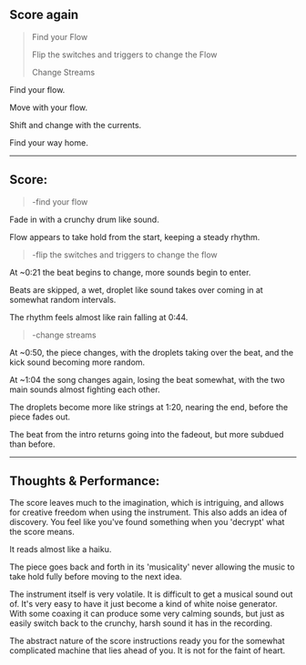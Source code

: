 ## Score again

> Find your Flow
>
> Flip the switches and triggers to change the Flow
>
> Change Streams

Find your flow.

Move with your flow.

Shift and change with the currents.

Find your way home.

---

## Score:

>-find your flow

Fade in with a crunchy drum like sound.

Flow appears to take hold from the start, keeping a steady rhythm.

>-flip the switches and triggers to change the flow

At ~0:21 the beat begins to change, more sounds begin to enter.

Beats are skipped, a wet, droplet like sound takes over coming in at somewhat random intervals.

The rhythm feels almost like rain falling at 0:44.

>-change streams

At ~0:50, the piece changes, with the droplets taking over the beat, and the kick sound becoming more random.

At ~1:04 the song changes again, losing the beat somewhat, with the two main sounds almost fighting each other.

The droplets become more like strings at 1:20, nearing the end, before the piece fades out.

The beat from the intro returns going into the fadeout, but more subdued than before.

---

## Thoughts & Performance:

The score leaves much to the imagination, which is intriguing, and allows for creative freedom when using the instrument. This also adds an idea of discovery. You feel like you've found something when you 'decrypt' what the score means.

It reads almost like a haiku.

The piece goes back and forth in its 'musicality' never allowing the music to take hold fully before moving to the next idea.

The instrument itself is very volatile. It is difficult to get a musical sound out of. It's very easy to have it just become a kind of white noise generator. With some coaxing it can produce some very calming sounds, but just as easily switch back to the crunchy, harsh sound it has in the recording.

The abstract nature of the score instructions ready you for the somewhat complicated machine that lies ahead of you. It is not for the faint of heart.
